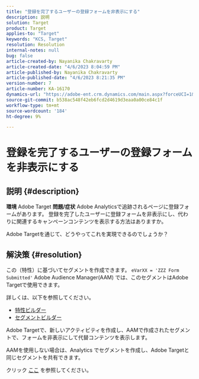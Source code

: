 ```yaml
---
title: "登録を完了するユーザーの登録フォームを非表示にする"
description: 説明
solution: Target
product: Target
applies-to: "Target"
keywords: "KCS, Target"
resolution: Resolution
internal-notes: null
bug: false
article-created-by: Nayanika Chakravarty
article-created-date: "4/6/2023 8:04:59 PM"
article-published-by: Nayanika Chakravarty
article-published-date: "4/6/2023 8:21:35 PM"
version-number: 7
article-number: KA-16170
dynamics-url: "https://adobe-ent.crm.dynamics.com/main.aspx?forceUCI=1&pagetype=entityrecord&etn=knowledgearticle&id=cc24724c-b6d4-ed11-a7c7-6045bd006b3d"
source-git-commit: b538ac548f42eb6fcd2d4619d3eaa0a00ce84c1f
workflow-type: tm+mt
source-wordcount: '184'
ht-degree: 9%

---
```


# 登録を完了するユーザーの登録フォームを非表示にする

## 説明 {#description}

<b>環境</b>
Adobe Target
<b>問題/症状</b>
Adobe Analyticsで追跡されるページに登録フォームがあります。 登録を完了したユーザーに登録フォームを非表示にし、代わりに関連するキャンペーンコンテンツを表示する方法はありますか。

Adobe Targetを通じて、どうやってこれを実現できるのでしょうか？


## 解決策 {#resolution}


この（特性）に基づいてセグメントを作成できます。 `eVarXX = 'ZZZ Form Submitted'` Adobe Audience Manager(AAM) では、このセグメントはAdobe Targetで使用できます。

詳しくは、以下を参照してください。

- [特性ビルダー](https://experienceleague.adobe.com/docs/audience-manager/user-guide/features/traits/trait-builder/about-trait-builder.html?lang=en)
- [セグメントビルダー](https://experienceleague.adobe.com/docs/audience-manager/user-guide/features/segments/segment-builder.html?lang=en)


Adobe Targetで、新しいアクティビティを作成し、AAMで作成されたセグメントで、フォームを非表示にして代替コンテンツを表示します。

AAMを使用しない場合は、Analytics でセグメントを作成し、Adobe Targetと同じセグメントを共有できます。

クリック [ここ](https://experienceleague.adobe.com/docs/analytics/components/segmentation/segmentation-workflow/seg-publish.html?lang=ja) を参照してください。
